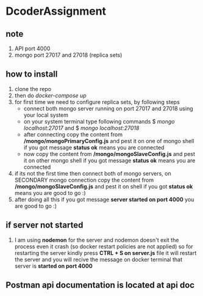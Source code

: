 # DcoderAssignment

## note

1. API port 4000
2. mongo port 27017 and 27018 (replica sets)

## how to install

1. clone the repo
2. then do _docker-compose up_
3. for first time we need to configure replica sets, by following steps
   * connect both mongo server running on port 27017 and 27018 using your local system
   * on your system terminal type following commands $ _mongo localhost:27017_ and $ _mongo localhost:27018_
   * after connecting copy the content from __/mongo/mongoPrimaryConfig.js__ and pest it on one of mongo shell if you got message __status ok__ means you are connected
   * now copy the content from __/mongo/mongoSlaveConfig.js__ and pest it on other mongo shell if you got message __status ok__ means you are connected
4. if its not the first time then connect both of mongo servers, on SECONDARY mongo connection copy the content from __/mongo/mongoSlaveConfig.js__ and pest it on shell if you got __status ok__ means you are good to go :)
5. after doing all this if you got message __server started on port 4000__ you are good to go :)

## if server not started

1. I am using __nodemon__ for the server and nodemon doesn't exit the process even it crash (so docker restart policies are not applied) so for restarting the server kindly press __CTRL + S on server.js__ file it will restart the server and you will recive the message on docker terminal that server is __started on port 4000__

## Postman api documentation is located at api doc
